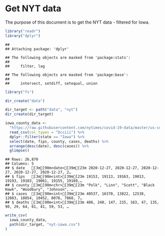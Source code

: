 Get NYT data
================

The purpose of this document is to get the NYT data - filtered for Iowa.

``` r
library("readr")
library("dplyr")
```

    ## 
    ## Attaching package: 'dplyr'

    ## The following objects are masked from 'package:stats':
    ## 
    ##     filter, lag

    ## The following objects are masked from 'package:base':
    ## 
    ##     intersect, setdiff, setequal, union

``` r
library("fs")
```

``` r
dir_create("data")

dir_target <- path("data", "nyt")
dir_create(dir_target)
```

``` r
iowa_county_data <- 
  "https://raw.githubusercontent.com/nytimes/covid-19-data/master/us-counties.csv" %>%
  read_csv(col_types = "Dcciii") %>%
  dplyr::filter(state == "Iowa") %>%
  select(date, fips, county, cases, deaths) %>%
  arrange(desc(date), desc(cases)) %>%
  glimpse()
```

    ## Rows: 26,870
    ## Columns: 5
    ## $ date   [3m[90m<date>[39m[23m 2020-12-27, 2020-12-27, 2020-12-27, 2020-12-27, 2020-12-27, 2…
    ## $ fips   [3m[90m<int>[39m[23m 19153, 19113, 19163, 19013, 19193, 19103, 19061, 19155, 19169,…
    ## $ county [3m[90m<chr>[39m[23m "Polk", "Linn", "Scott", "Black Hawk", "Woodbury", "Johnson", …
    ## $ cases  [3m[90m<int>[39m[23m 40537, 16370, 13822, 12538, 12083, 10854, 10452, 8078, 7868, 7…
    ## $ deaths [3m[90m<int>[39m[23m 406, 240, 147, 215, 163, 47, 135, 90, 29, 64, 61, 41, 59, 53, …

``` r
write_csv(
  iowa_county_data,
  path(dir_target, "nyt-iowa.csv")
)
```
